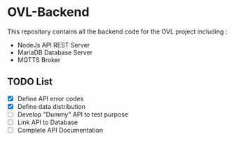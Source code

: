 # OVL-Backend
This repository contains all the backend code for the OVL project including :
- NodeJs API REST Server
- MariaDB Database Server
- MQTTS Broker

## TODO List

- [x] Define API error codes
- [x] Define data distribution
- [ ] Develop "Dummy" API to test purpose
- [ ] Link API to Database
- [ ] Complete API Documentation
